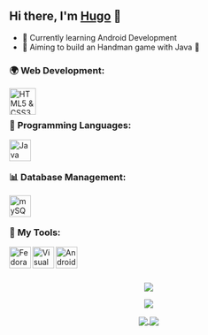 [website]:https://hugodelcroix.fr
## Hi there, I'm [Hugo][website] 👋

- 🌱 Currently learning Android Development
- 🎯 Aiming to build an Handman game with Java 🤔

### 🌍 **Web Development**: 

<img align="left" alt="HTML5 & CSS3" width="48px" src="https://bit.ly/3HATJDI" /> 

<br>
<br>

### 📝 **Programming Languages**:

[<img align="left" alt="Java" width="39px" src="https://bit.ly/3mP8H1U" />][java]

<br>
<br>

### 📊 **Database Management**:

[<img align="left" alt="mySQL" width="39px" src="https://bit.ly/35EJP6B" />][mySQL]
<!--[<img align="left" alt="MongoDB" width="39px" src="https://bit.ly/3hyVpmt" />][mongodb]-->


<br>
<br>

### 🔧 **My Tools**:

[<img align="left" alt="Fedora" width="39px" src="https://bit.ly/3bPDoxC" />][fedora]

[<img align="left" alt="Visual Studio Code" width="39px" src="https://bit.ly/3o9i0Jt" />][vscode]

[<img align="left" alt="Android Studio" width="39px" src="https://bit.ly/3prp45B" />][androidstudio]

<br>
<br>
<br>


<p align="center">
  <img src="https://github-readme-stats.vercel.app/api/top-langs/?username=HugoDELCROIX&layout=compact&langs_count=10">
</p>

<p align="center">
  <img src="https://github-readme-stats.vercel.app/api?username=HugoDELCROIX&hide=issues,contribs&count_private=true&show_icons=true&show_all_commits=true">
</p>

<p align="center">
  
<a href="https://github.com/HugoDELCROIX/Hangman">
  <img align="center" src="https://github-readme-stats.vercel.app/api/pin/?username=HugoDELCROIX&repo=Hangman" />
</a>
<a href="https://github.com/HugoDELCROIX/JokeOverflow">
  <img align="center" src="https://github-readme-stats.vercel.app/api/pin/?username=HugoDELCROIX&repo=JokeOverflow" />
</a>
  
</p>


 
[mongodb]:https://www.mongodb.com/fr-fr
[mySQL]:https://www.mysql.com/fr/
[androidstudio]:https://developer.android.com/studio
[vscode]:https://code.visualstudio.com/
[javascript]:https://www.javascript.com/
[php]:https://www.php.net/
[java]:https://www.java.com/en/download/help/whatis_java.html
[fedora]:https://getfedora.org/
